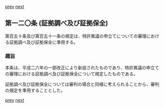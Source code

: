 [prev](/specific/markdowns/特許法/171_Mp-Ch_5-At_119.md)
[next](/specific/markdowns/特許法/173_Mp-Ch_5-At_120_2.md)
## 第一二〇条 (証拠調べ及び証拠保全)
第百五十条及び第百五十一条の規定は、特許異議の申立てについての審理における証拠調べ及び証拠保全に準用する。


### 趣旨
本条は、平成二六年の一部改正により新設されたものであり、特許異議の申立ての審理における証拠調べ及び証拠保全について規定したものである。

証拠調べ及び証拠保全については審判の場合と同様に考えられることから、審判の規定を準用することとした。


[prev](/specific/markdowns/特許法/171_Mp-Ch_5-At_119.md)
[next](/specific/markdowns/特許法/173_Mp-Ch_5-At_120_2.md)